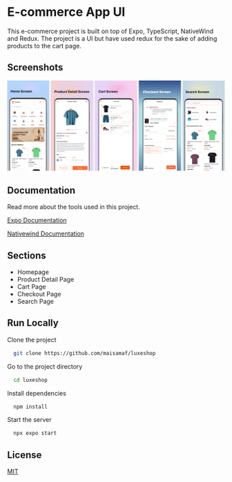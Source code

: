 # E-commerce App UI

This e-commerce project is built on top of Expo, TypeScript, NativeWind and Redux. The project is a UI but have used redux for the sake of adding products to the cart page.

## Screenshots

![App Screenshot](screenshots/demo.png)

## Documentation

Read more about the tools used in this project.

[Expo Documentation](https://docs.expo.dev/)

[Nativewind Documentation](https://www.nativewind.dev/)

## Sections

- Homepage
- Product Detail Page
- Cart Page
- Checkout Page
- Search Page


## Run Locally

Clone the project

```bash
  git clone https://github.com/maisamaf/luxeshop
```

Go to the project directory

```bash
  cd luxeshop
```

Install dependencies

```bash
  npm install
```

Start the server

```bash
  npx expo start
```


## License

[MIT](https://choosealicense.com/licenses/mit/)

